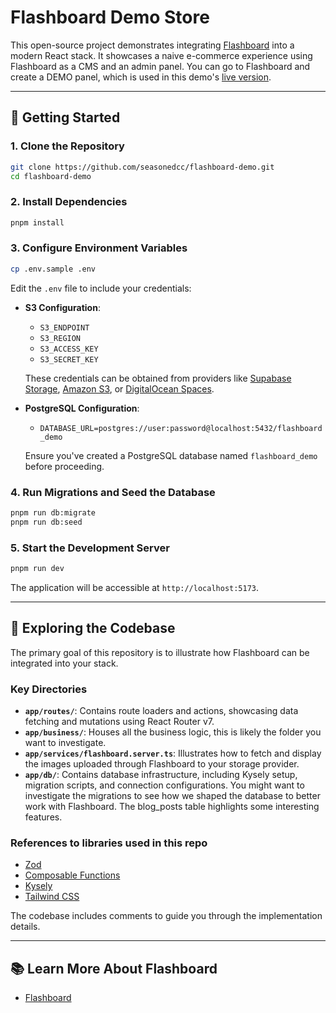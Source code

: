 # Flashboard Demo Store

This open-source project demonstrates integrating [Flashboard](https://www.getflashboard.com) into a modern React stack. It showcases a naive e-commerce experience using Flashboard as a CMS and an admin panel. You can go to Flashboard and create a DEMO panel, which is used in this demo's [live version](https://demo.getflashboard.com).

---

## 🚀 Getting Started

### 1. Clone the Repository

```bash
git clone https://github.com/seasonedcc/flashboard-demo.git
cd flashboard-demo
```

### 2. Install Dependencies

```bash
pnpm install
```

### 3. Configure Environment Variables

```bash
cp .env.sample .env
```

Edit the `.env` file to include your credentials:

- **S3 Configuration**:
  - `S3_ENDPOINT`
  - `S3_REGION`
  - `S3_ACCESS_KEY`
  - `S3_SECRET_KEY`

  These credentials can be obtained from providers like [Supabase Storage](https://supabase.com/docs/guides/storage), [Amazon S3](https://aws.amazon.com/s3/), or [DigitalOcean Spaces](https://www.digitalocean.com/products/spaces).

- **PostgreSQL Configuration**:
  - `DATABASE_URL=postgres://user:password@localhost:5432/flashboard_demo`

  Ensure you've created a PostgreSQL database named `flashboard_demo` before proceeding.

### 4. Run Migrations and Seed the Database

```bash
pnpm run db:migrate
pnpm run db:seed
```

### 5. Start the Development Server

```bash
pnpm run dev
```

The application will be accessible at `http://localhost:5173`.

---

## 🧠 Exploring the Codebase

The primary goal of this repository is to illustrate how Flashboard can be integrated into your stack.

### Key Directories

- **`app/routes/`**: Contains route loaders and actions, showcasing data fetching and mutations using React Router v7.
- **`app/business/`**: Houses all the business logic, this is likely the folder you want to investigate.
- **`app/services/flashboard.server.ts`**: Illustrates how to fetch and display the images uploaded through Flashboard to your storage provider.
- **`app/db/`**: Contains database infrastructure, including Kysely setup, migration scripts, and connection configurations. You might want to investigate the migrations to see how we shaped the database to better work with Flashboard. The blog_posts table highlights some interesting features.

### References to libraries used in this repo

- [Zod](https://zod.dev/)
- [Composable Functions](https://github.com/seasonedcc/composable-functions)
- [Kysely](https://github.com/kysely-org/kysely)
- [Tailwind CSS](https://tailwindcss.com/)

The codebase includes comments to guide you through the implementation details.

---

## 📚 Learn More About Flashboard

- [Flashboard](https://www.getflashboard.com)
